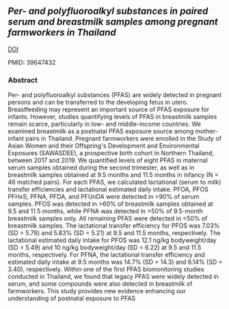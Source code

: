 ## *Per- and polyfluoroalkyl substances in paired serum and breastmilk samples among pregnant farmworkers in Thailand*

[DOI](10.1016/j.ijheh.2024.114509)

PMID: 39647432
### Abstract

Per- and polyfluoroalkyl substances (PFAS) are widely detected in pregnant persons and can be transferred to the developing fetus in utero. Breastfeeding may represent an important source of PFAS exposure for infants. However, studies quantifying levels of PFAS in breastmilk samples remain scarce, particularly in low- and middle-income countries. We examined breastmilk as a postnatal PFAS exposure source among mother-infant pairs in Thailand. Pregnant farmworkers were enrolled in the Study of Asian Women and their Offspring's Development and Environmental Exposures (SAWASDEE), a prospective birth cohort in Northern Thailand, between 2017 and 2019. We quantified levels of eight PFAS in maternal serum samples obtained during the second trimester, as well as in breastmilk samples obtained at 9.5 months and 11.5 months in infancy (N = 46 matched pairs). For each PFAS, we calculated lactational (serum to milk) transfer efficiencies and lactational estimated daily intake. PFOA, PFOS PFHxS, PFNA, PFDA, and PFUnDA were detected in >90% of serum samples. PFOS was detected in >60% of breastmilk samples obtained at 9.5 and 11.5 months, while PFNA was detected in >50% of 9.5-month breastmilk samples only. All remaining PFAS were detected in <50% of breastmilk samples. The lactational transfer efficiency for PFOS was 7.03% (SD = 5.78) and 5.83% (SD = 5.21) at 9.5 and 11.5 months, respectively. The lactational estimated daily intake for PFOS was 12.1 ng/kg bodyweight/day (SD = 5.49) and 10 ng/kg bodyweight/day (SD = 6.22) at 9.5 and 11.5 months, respectively. For PFNA, the lactational transfer efficiency and estimated daily intake at 9.5 months was 14.7% (SD = 14.3) and 6.14% (SD = 3.40), respectively. Within one of the first PFAS biomonitoring studies conducted in Thailand, we found that legacy PFAS were widely detected in serum, and some compounds were also detected in breastmilk of farmworkers. This study provides new evidence enhancing our understanding of postnatal exposure to PFAS
